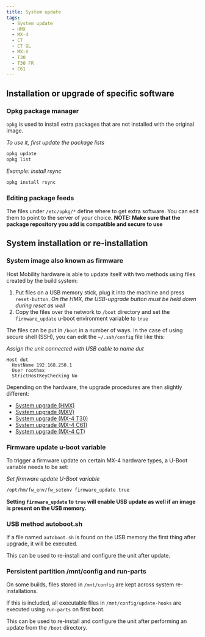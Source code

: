 ```yaml
---
title: System update
tags:
  - System update
  - HMX
  - MX-4
  - CT
  - CT GL
  - MX-V
  - T30
  - T30 FR
  - C61
---
```


##  Installation or upgrade of specific software

###  Opkg package manager

`opkg` is used  to install extra packages that are not installed with the original image.

*To use it, first update the package lists*
```bash
opkg update
opkg list
```

*Example: install rsync*
```bash
opkg install rsync
```

### Editing package feeds

The files under `/etc/opkg/*` define where to get extra software. You can edit them to point to the server of your choice.
**NOTE: Make sure that the package repository you add is compatible and secure to use**

## System installation or re-installation

### System image also known as firmware

Host Mobility hardware is able to update itself with two methods using files created by the build system:

1. Put files on a USB memory stick, plug it into the machine and press `reset-button`. *On the HMX, the USB-upgrade button must be held down during reset as well*
2. Copy the files over the network to `/boot` directory and set the `firmware_update` u-boot environment variable to `true`

The files can be put in `/boot` in a number of ways. In the case of using secure shell (SSH), you can edit the `~/.ssh/config` file like this:

*Assign the unit connected with USB cable to name dut*
```
Host dut
  HostName 192.168.250.1
  User roothmx
  StrictHostKeyChecking No
```

Depending on the hardware, the upgrade procedures are then slightly different:

* [System upgrade (HMX)](hmx/update.md)
* [System upgrade (MXV)](mxv/update.md)
* [System upgrade (MX-4 T30)](mx4/t30/update.md)
* [System upgrade (MX-4 C61)](mx4/c61/update.md)
* [System upgrade (MX-4 CT)](mx4/ct/update.md)

### Firmware update u-boot variable

To trigger a firmware update on certain MX-4 hardware types, a U-Boot variable needs to be set:

*Set firmware update U-Boot variable*
```bash
/opt/hm/fw_env/fw_setenv firmware_update true
```

**Setting `firmware_update` to `true` will enable USB update as well if an image is present on the USB memory.**

### USB method autoboot.sh

If a file named `autoboot.sh` is found on the USB memory the first thing after upgrade, it will be executed.

This can be used to re-install and configure the unit after update.

### Persistent partition /mnt/config and run-parts

On some builds, files stored in `/mnt/config` are kept across system re-installations.

If this is included, all executable files in `/mnt/config/update-hooks` are executed using `run-parts` on first boot.

This can be used to re-install and configure the unit after performing an update from the `/boot` directory.
